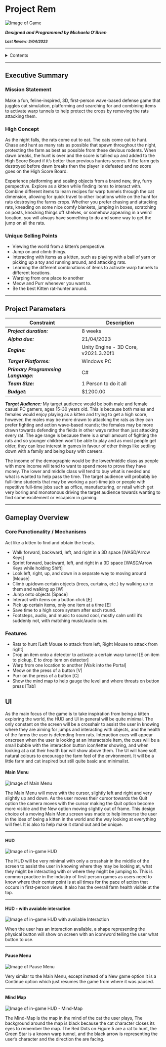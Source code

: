 # **Project Rem**

![Image of Game](/Images/gameImageExample.png)

***Designed and Programmed by Michaela O'Brien***

<sub>***Last Review: 3/04/2023***</sub>


***

<details><summary>Contents</summary>
  
- [Table of Contents](https://github.com/mikkie423/ProjectRem/edit/main/README.md#table-of-contents)

- [Executive Summary](https://github.com/mikkie423/ProjectRem/edit/main/README.md#executive-summary)

  - [Mission Statement](https://github.com/mikkie423/ProjectRem/edit/main/README.md#mission-statement)
  
  - [High Concept](https://github.com/mikkie423/ProjectRem/edit/main/README.md#high-concept)
  
  - [Unique Selling Points](https://github.com/mikkie423/ProjectRem/edit/main/README.md#unique-selling-points)
    
- [Project Parameters](https://github.com/mikkie423/ProjectRem/edit/main/README.md#project-parameters)
  
   - [Parameters](https://github.com/mikkie423/ProjectRem/edit/main/README.md#project-parameters)
  
   - [Target Audience](https://github.com/mikkie423/ProjectRem/edit/main/README.md#target-audience)

- [Gameplay Overview](https://github.com/mikkie423/ProjectRem/edit/main/README.md#gameplay-overview)

  - [Core functionality/Mechanics](https://github.com/mikkie423/ProjectRem/edit/main/README.md#core-functionality--mechanics)
  
  - [Features](https://github.com/mikkie423/ProjectRem/edit/main/README.md#features)
  
- [UI Wireframes](https://github.com/mikkie423/ProjectRem/edit/main/README.md#ui)
  
  </details>
  
  ***

## Executive Summary

### Mission Statement
Make a fun, feline-inspired, 3D, first-person wave-based defense game that juggles cat simulation, platforming and searching for and combining items to activate warp tunnels to help protect the crops by removing the rats attacking them.

### High Concept
As the night falls, the rats come out to eat. The cats come out to hunt. Chase and hunt as many rats as possible that spawn throughout the night, protecting the farm as best as possible from these devious rodents. When dawn breaks, the hunt is over and the score is tallied up and added to the High Score Board if it’s better than previous hunters scores. If the farm gets destroyed before dawn breaks then the player is defeated and no score goes on the High Score Board.

Experience platforming and scaling objects from a brand new, tiny, furry perspective. Explore as a kitten while finding items to interact with. Combine different items to learn recipes for warp tunnels through the cat dimension, allowing for quick travel to other locations while on the hunt for rats destroying the farms crops. Whether you prefer chasing and attacking rats, kneading on some nice comfy blankets, jumping in boxes, scratching on posts, knocking things off shelves, or somehow appearing in a weird location, you will always have something to do and some way to get the jump on all the rats.


### Unique Selling Points

-	Viewing the world from a kitten’s perspective.
-	Jump on and climb things.
-	Interacting with items as a kitten, such as playing with a ball of yarn or picking up a toy and running around, and attacking rats.
-	Learning the different combinations of items to activate warp tunnels to different locations.
-	Warping from one place to another
-	Meow and Purr whenever you want to.
-	Be the best Kitten rat-hunter around.


***

## Project Parameters

|  Constraint | Description |
| ------------- | ------------- |
| ***Project duration:*** | 8 weeks |
|***Alpha due:***|  21/04/2023 |
|***Engine:*** | Unity Engine - 3D Core, v2021.3.20f1 |
|***Target Platforms:*** | Windows PC |
|***Primary Programming Language:*** |C#|
|***Team Size:*** | 1 Person to do it all|
|***Budget:*** | $1200.00|


***Target Audience:***
My target audience would be both male and female casual PC gamers, ages 15-30 years old. This is because both males and females would enjoy playing as a kitten and trying to get a high score, however, the males may be more drawn to attacking the rats as they can prefer fighting and action wave-based rounds; the females may be more drawn towards defending the fields in other ways rather than just attacking every rat. The age range is because there is a small amount of fighting the rats and so younger children won’t be able to play and as most people get older, they can lose interest in games in favour of other things like settling down with a family and being busy with careers.

The income of the demographic would be the lower/middle class as people with more income will tend to want to spend more to prove they have money. The lower and middle class will tend to buy what is needed and what is wanted to help pass the time. The target audience will probably be full-time students that may be working a part-time job or people with repetitive full-time jobs such as office, manufacturing, or retail which get very boring and monotonous driving the target audience towards wanting to find some excitement or escapism in gaming.


***

## Gameplay Overview

### Core Functionality / Mechanisms
Act like a kitten to find and obtain the treats.

-	Walk forward, backward, left, and right in a 3D space [WASD/Arrow Keys]
-	Sprint forward, backward, left, and right in a 3D space [WASD/Arrow Keys while holding Shift]
-	Look left, right, up, and down in a separate way to moving around [Mouse]
-	Climb up/down certain objects (trees, curtains, etc.) by walking up to them and walking up [W]
-	Jump onto objects [Space]
-	Interact with items on a button click [E]
-	Pick up certain items, only one item at a time [E]
-	Save time to a high score system after each round.
-	Footsteps, audio, and music to sound cool, mostly calm until it’s suddenly not, with matching music/audio cues.

### Features
-	Rats to hunt [Left Mouse to attack from left, Right Mouse to attack from right]
-	Drop an item onto a detector to activate a certain warp tunnel [E on item to pickup, E to drop item on detector]
-	Warp from one location to another [Walk into the Portal]
-	Meow on the press of a button [V]
-	Purr on the press of a button [C]
-	Show the mind map to help gauge the level and where threats on button press [Tab]


## UI
As the main focus of the game is to take inspiration from being a kitten exploring the world, the HUD and UI in general will be quite minimal. The only constant on the screen will be a crosshair to assist the user in knowing where they are aiming for jumps and interacting with objects, and the health of the farms the user is defending from rats. Interaction cues will appear onscreen when the user is looking at an interactable item, the cues will be a small bubble with the interaction button icon/letter showing, and when looking at a rat their health bar will show above them. The UI will have soft natural colours to encourage the farm feel of the environment. It will be a little farm and cat inspired but still quite basic and minimalist.

#### Main Menu
![Image of Main Menu](Images/MainMenu.png)

The Main Menu will move with the cursor, slightly left and right and very slightly up and down. As the user moves their cursor towards the Quit option the camera moves with the cursor making the Quit option become more visible and the New option moving slightly out of frame. This design choice of a moving Main Menu screen was made to help immerse the user in the idea of being a kitten in the world and the way looking at everything will feel. It is also to help make it stand out and be unique.

***

#### HUD
![Image of in-game HUD](Images/HUD.png)

The HUD will be very minimal with only a crosshair in the middle of the screen to assist the user in knowing where they may be looking at, what they might be interacting with or where they might be jumping to. This is common practice in the industry of first-person games as users need to know where their center point is at all times for the pace of action that occurs in first-person views. It also has the overall farm health visible at the top.


***

#### HUD - with avaiable interaction
![Image of in-game HUD with available Interaction](Images/HUD-withAvailableInteraction.png)

When the user has an interaction available, a shape representing the physical button will show on screen with an icon/word telling the user what button to use.

***

#### Pause Menu
![Image of Pause Menu](Images/PauseMenu.png)

Very similar to the Main Menu, except instead of a New game option it is a Continue option which just resumes the game from where it was paused.

***

#### Mind Map
![Image of in-game HUD - Mind-Map](Images/MindMap.png)

The Mind-Map is the map in the mind of the cat the user plays, The background around the map is black because the cat character closes its eyes to remember the map. The Red Dots on Figure 5 are a rat to hunt, the Green Star is a known warp tunnel, and the black arrow is representing the user’s character and the direction the are facing.
